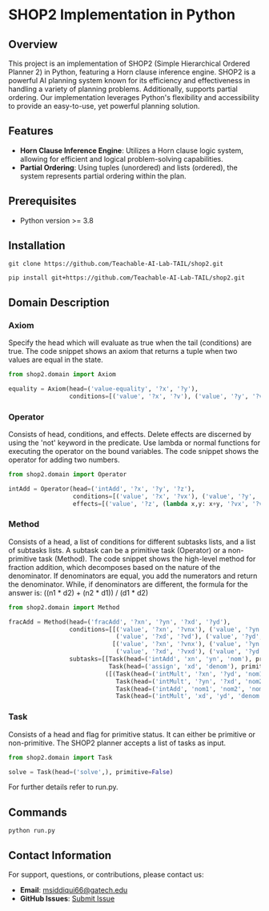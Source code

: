 # SHOP2 Implementation in Python

## Overview

This project is an implementation of SHOP2 (Simple Hierarchical Ordered Planner 2) in Python, featuring a Horn clause inference engine. 
SHOP2 is a powerful AI planning system known for its efficiency and effectiveness in handling a variety of planning problems. Additionally, 
supports partial ordering. Our implementation leverages Python's flexibility and accessibility to provide an easy-to-use, yet powerful 
planning solution.

## Features

- **Horn Clause Inference Engine**: Utilizes a Horn clause logic system, allowing for efficient and logical problem-solving capabilities.
- **Partial Ordering**: Using tuples (unordered) and lists (ordered), the system represents partial ordering within the plan.

## Prerequisites

- Python version >= 3.8

## Installation 
```
git clone https://github.com/Teachable-AI-Lab-TAIL/shop2.git

pip install git+https://github.com/Teachable-AI-Lab-TAIL/shop2.git
```

## Domain Description
### Axiom
Specify the head which will evaluate as true when the tail (conditions) are true. The code snippet shows an axiom that returns a tuple when two values are equal in the state.
```python
from shop2.domain import Axiom

equality = Axiom(head=('value-equality', '?x', '?y'), 
                 conditions=[('value', '?x', '?v'), ('value', '?y', '?v'), (lambda x, y: x<y, '?x', '?y')])
```

### Operator
Consists of head, conditions, and effects. Delete effects are discerned by using the 'not' keyword in the predicate. Use lambda or normal functions for executing the operator on the bound variables. The code snippet shows the operator for adding two numbers.
```python
from shop2.domain import Operator

intAdd = Operator(head=('intAdd', '?x', '?y', '?z'),
                  conditions=[('value', '?x', '?vx'), ('value', '?y', '?vy')],
                  effects=[('value', '?z', (lambda x,y: x+y, '?vx', '?vy'))]),
```

### Method
Consists of a head, a list of conditions for different subtasks lists, and a list of subtasks lists. A subtask can be a primitive task (Operator) or a non-primitive task (Method). The code snippet shows the high-level method for fraction addition, which decomposes based on the nature of the denominator. If denominators are equal, you add the numerators and return the denominator. While, if denominators are different, the formula for the answer is: ((n1 * d2) + (n2 * d1)) / (d1 * d2)
```python
from shop2.domain import Method

fracAdd = Method(head=('fracAdd', '?xn', '?yn', '?xd', '?yd'),
                 conditions=[[('value', '?xn', '?vnx'), ('value', '?yn', '?vny'),
                              ('value', '?xd', '?vd'), ('value', '?yd', '?vd')], # 1st subtasks list conds
                             [('value', '?xn', '?vnx'), ('value', '?yn', '?vny'),
                              ('value', '?xd', '?vxd'), ('value', '?yd', '?vyd')]], # 2nd subtasks list conds
                 subtasks=[[Task(head=('intAdd', 'xn', 'yn', 'nom'), primitive=True),
                            Task(head=('assign', 'xd', 'denom'), primitive=True)], # 1st subtasks list
                           ([(Task(head=('intMult', '?xn', '?yd', 'nom1'), primitive=True),
                              Task(head=('intMult', '?yn', '?xd', 'nom2'), primitive=True)),
                              Task(head=('intAdd', 'nom1', 'nom2', 'nom'), primitive=True)],
                              Task(head=('intMult', 'xd', 'yd', 'denom'), primitive=True))]), # 2nd subtasks list
```

### Task
Consists of a head and flag for primitive status. It can either be primitive or non-primitive. The SHOP2 planner accepts a list of tasks as input.
```python
from shop2.domain import Task

solve = Task(head=('solve',), primitive=False)
```

For further details refer to run.py.

## Commands
```
python run.py
```

## Contact Information

For support, questions, or contributions, please contact us:

- **Email**: [msiddiqui66@gatech.edu](mailto:msiddiqui66@gatech.edu)
- **GitHub Issues**: [Submit Issue](https://github.com/Teachable-AI-Lab-TAIL/shop2/issues)
